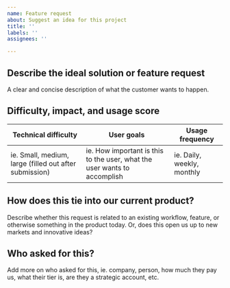 ```yaml
---
name: Feature request
about: Suggest an idea for this project
title: ''
labels: ''
assignees: ''

---
```


## Describe the ideal solution or feature request

A clear and concise description of what the customer wants to happen.

## Difficulty, impact, and usage score

| Technical difficulty | User goals | Usage frequency |
|--------------------| --------------------| --------------------|
| ie. Small, medium, large (filled out after submission) |  ie. How important is this to the user, what the user wants to accomplish | ie. Daily, weekly, monthly |

## How does this tie into our current product?

Describe whether this request is related to an existing workflow, feature, or otherwise something in the product today. Or, does this open us up to new markets and innovative ideas?

## Who asked for this?

Add more on who asked for this, ie. company, person, how much they pay us, what their tier is, are they a strategic account, etc.
